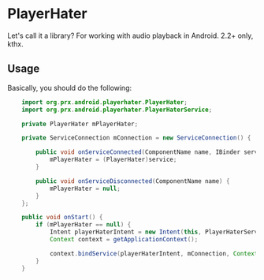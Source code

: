 PlayerHater
===========

Let's call it a library? For working with audio playback in Android. 2.2+ only, kthx.

Usage
-----

Basically, you should do the following:

```java
	import org.prx.android.playerhater.PlayerHater;
	import org.prx.android.playerhater.PlayerHaterService;

	private PlayerHater mPlayerHater;

    private ServiceConnection mConnection = new ServiceConnection() {

		public void onServiceConnected(ComponentName name, IBinder service) {
			mPlayerHater = (PlayerHater)service;
		}

		public void onServiceDisconnected(ComponentName name) {
			mPlayerHater = null;
		}
	};

	public void onStart() {
		if (mPlayerHater == null) {
			Intent playerHaterIntent = new Intent(this, PlayerHaterService.class);
			Context context = getApplicationContext();

			context.bindService(playerHaterIntent, mConnection, Context.BIND_AUTO_CREATE);
		}
	}
```

